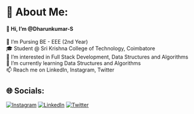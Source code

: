 # 💫 About Me:
#### 👋 Hi, I’m @Dharunkumar-S<br>
📘 I’m Pursing BE - EEE (2nd Year) <br>
🎓 Student @ Sri Krishna College of Technology, Coimbatore<br>
👀 I’m interested in Full Stack Development, Data Structures and Algorithms<br>
🌱 I’m currently learning Data Structures and Algorithms<br>
📫 Reach me on LinkedIn, Instagram, Twitter


## 🌐 Socials:
[![Instagram](https://img.shields.io/badge/Instagram-%23E4405F.svg?logo=Instagram&logoColor=white)](https://instagram.com/dharunkumar_s) [![LinkedIn](https://img.shields.io/badge/LinkedIn-%230077B5.svg?logo=linkedin&logoColor=white)](https://linkedin.com/in/dharunkumars) [![Twitter](https://img.shields.io/badge/Twitter-%231DA1F2.svg?logo=Twitter&logoColor=white)](https://twitter.com/dharun_kumar_s)
